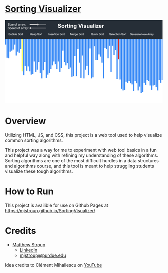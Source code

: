 # [Sorting Visualizer](https://mjstroup.github.io/SortingVisualizer/)

![Image](https://github.com/mjstroup/Images/blob/main/Sorting/sorting.png)

# Overview

Utilizing HTML, JS, and CSS, this project is a web tool used to help visualize common sorting algorithms.

This project was a way for me to experiment with web tool basics in a fun and helpful way along with refining my understanding of these algorithms. Sorting algorithms are one of the most difficult hurdles in a data structures and algorithms course, and this tool is meant to help struggling students visualize these tough algorithms. 

# How to Run

This project is availible for use on Github Pages at https://mjstroup.github.io/SortingVisualizer/

# Credits

* [Matthew Stroup](https://github.com/mjstroup)
  * [LinkedIn](https://www.linkedin.com/in/mjstroup)
  * mjstroup@purdue.edu

Idea credits to Clément Mihailescu on [YouTube](https://www.youtube.com/watch?v=n4t_-NjY_Sg)
